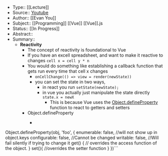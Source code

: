 - Type:: [[Lecture]]
- Source:: [Youtube](https://www.youtube.com/watch?v=anzA27c7F5g&list=PLy0TFGrsXfC6ZowyW3od9dg_K6VY3dB-N&index=6)
- Author:: [[Evan You]]
- Subject:: [[Programming]] [[Vue]] [[Vue]].js
- Status:: [[In Progress]]
- Abstract::
- Summary::
    - **Reactivity**
        - The concept of reactivity is foundational to Vue
        - If you have an excell spreadsheet, and want to make it reactive to changes `cell x = cell y * n`
        - You would do something like establishing a callback function that gets run every time that cell x changes
            - `onCellChange(() => view = render(newState))`
            - you can set the state in two ways, 
                - in react you run `setState(newState);`
                - in vue you actually just manipulate the state directly `state.x = newX`
                    - This is because Vue uses the [Object.defineProperty](https://developer.mozilla.org/en-US/docs/Web/JavaScript/Reference/Global_Objects/Object/defineProperty) function to react to getters and setters
        - Object.defineProperty
            - ```javascript
Object.defineProperty(obj, 'foo', {
  enumerable: false, //will not show up in object.keys
  configurable: false, //Cannot be changed
  writable: false, //Will fail silently if trying to change it
  get() {
    // overrides the access function of the object.
  }
  set(){
    //overrides the setter function
  }
})```

